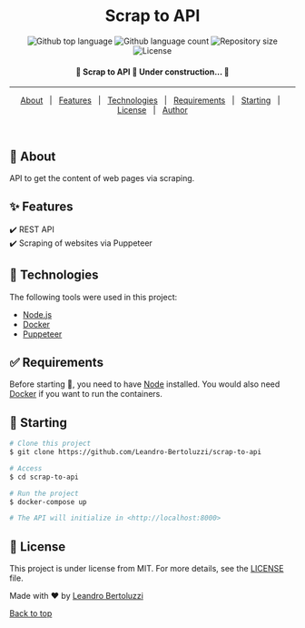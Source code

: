 <h1 align="center">Scrap to API</h1>

<p align="center">
  <img alt="Github top language" src="https://img.shields.io/github/languages/top/Leandro-Bertoluzzi/scrap-to-api?color=56BEB8">

  <img alt="Github language count" src="https://img.shields.io/github/languages/count/Leandro-Bertoluzzi/scrap-to-api?color=56BEB8">

  <img alt="Repository size" src="https://img.shields.io/github/repo-size/Leandro-Bertoluzzi/scrap-to-api?color=56BEB8">

  <img alt="License" src="https://img.shields.io/github/license/Leandro-Bertoluzzi/scrap-to-api?color=56BEB8">
</p>

<!-- Status -->

<h4 align="center"> 
	🚧 Scrap to API 🚀 Under construction...  🚧
</h4> 

<hr>

<p align="center">
  <a href="#dart-about">About</a> &#xa0; | &#xa0; 
  <a href="#sparkles-features">Features</a> &#xa0; | &#xa0;
  <a href="#rocket-technologies">Technologies</a> &#xa0; | &#xa0;
  <a href="#white_check_mark-requirements">Requirements</a> &#xa0; | &#xa0;
  <a href="#checkered_flag-starting">Starting</a> &#xa0; | &#xa0;
  <a href="#memo-license">License</a> &#xa0; | &#xa0;
  <a href="https://github.com/Leandro-Bertoluzzi" target="_blank">Author</a>
</p>

<br>

## :dart: About ##

API to get the content of web pages via scraping.

## :sparkles: Features ##

:heavy_check_mark: REST API\
:heavy_check_mark: Scraping of websites via Puppeteer

## :rocket: Technologies ##

The following tools were used in this project:

- [Node.js](https://nodejs.org/en/)
- [Docker](https://www.docker.com/)
- [Puppeteer](https://github.com/puppeteer/puppeteer)

## :white_check_mark: Requirements ##

Before starting :checkered_flag:, you need to have [Node](https://nodejs.org/en/) installed. You would also need [Docker](https://www.docker.com/) if you want to run the containers.

## :checkered_flag: Starting ##

```bash
# Clone this project
$ git clone https://github.com/Leandro-Bertoluzzi/scrap-to-api

# Access
$ cd scrap-to-api

# Run the project
$ docker-compose up

# The API will initialize in <http://localhost:8000>
```

## :memo: License ##

This project is under license from MIT. For more details, see the [LICENSE](LICENSE.md) file.

Made with :heart: by <a href="https://github.com/Leandro-Bertoluzzi" target="_blank">Leandro Bertoluzzi</a>

<a href="#top">Back to top</a>

